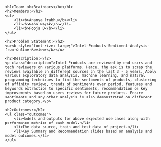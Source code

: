 <!DOCTYPE html>
<html>
<head>
    <title>Team Brainiacs - Intel Products Sentiment Analysis</title>
    <style>
        body {
            font-family: Arial, sans-serif;
        }
        h1 {
            font-size: 24px;
            color: #333;
        }
        h2 {
            font-size: 20px;
            color: #555;
        }
        ul {
            list-style-type: none;
            padding: 0;
        }
        li {
            font-size: 16px;
            color: #333;
        }
        .description, .outcomes {
            font-size: 14px;
            color: #666;
        }
    </style>
</head>
<body>

    <h1>Team: <b>Brainiacs</b></h1>
    <h2>Members:</h2>
    <ul>
        <li><b>Ananya Prabhu</b></li>
        <li><b>Neha Nayak</b></li>
        <li><b>Pooja D</b></li>
    </ul>

    <h2>Problem Statement:</h2>
    <u><b style="font-size: large;">Intel-Products-Sentiment-Analysis-from-Online-Reviews</b></u>

    <h2>Description:</h2>
    <p class="description">Intel Products are reviewed by end users and tech reviewers on various platforms. Hence, the ask is to scrap the reviews available on different sources in the last 3 - 5 years. Apply various exploratory data analysis, machine learning, and natural programming techniques to find the sentiments of products, clustering of affinity reviews, trends of sentiments over period, features and keywords extraction to specific sentiments, recommendation on key improvements based on users reviews for future products. Ensure sentiments and any other analysis is also demonstrated on different product category.</p>

    <h2>Outcomes:</h2>
    <ul class="outcomes">
        <li>Models and outputs for above expected use cases along with performance metrics of each model.</li>
        <li>The data source, train and test data of project.</li>
        <li>Key Summary and Recommendation slides based on analysis and model outcomes.</li>
    </ul>

</body>
</html>
